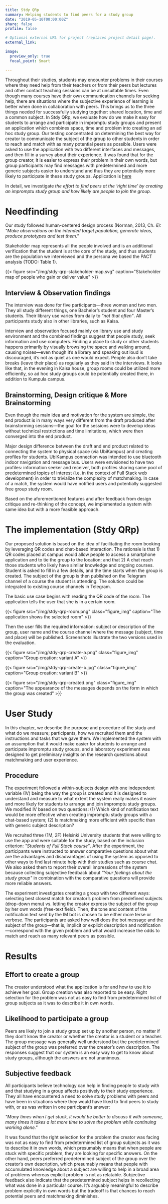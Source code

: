 ```yaml
---
title: Stdy QRp
summary: Helping students to find peers for a study group
date: "2019-05-10T00:00:00Z"
share: false
profile: false

# Optional external URL for project (replaces project detail page).
external_link:

image:
  preview_only: true
  focal_point: Smart

---
```


Throughout their studies, students may encounter problems in their courses where they need help from their teachers or from their peers but lectures and other contact teaching sessions can be at unsuitable times. Even though many courses have their own communication channels for seeking help, there are situations where the subjective experience of learning is better when done in collaboration with peers. This brings us to the three things needed for successfully studying together: shared location, time and a common subject. In Stdy QRp, we evaluate how do we make it easy for students to arrange and participate in impromptu study groups and present an application which combines space, time and problem into creating an ad hoc study group. Our testing concentrated on determining the best way for creator to communicate the subject of the group to other students in order to reach and match with as many potential peers as possible. Users were asked to use the application with two different interfaces and messages, and then fill in a survey about their experience. It was found that for the group creator, it is easier to express their problem in their own words, but group participants may find messages with predetermined and more generic subjects easier to understand and thus they are potentially more likely to participate in these study groups. Application is [here](http://qrp.herokuapp.com/)

In detail, we investigate _the effort to find peers at the ‘right time’ by creating an impromptu study group and how likely are people to join the group_.

# Needfinding
Our study followed human-centered design process (Norman, 2013, Ch. 6): _"Make observations on the intended target population, generate ideas, produce prototypes and test them."_

Stakeholder map represents all the people involved and is an additional verification that the student is at the core of the study, and thus students are the population we interviewed and the persona we based the PACT analysis (TODO: Table 1).

{{< figure src="/img/stdy-qrp-stakeholder-map.svg" caption="Stakeholder map of people who gain or deliver value" >}}

## Interview & Observation findings
The interview was done for five participants—three women and two men. They all study different things, one Bachelor’s student and four Master’s students. Their library use varies from daily to _"not that often"_. All participants study also in other libraries, such as Kaisa.

Interview and observation focused mainly on library use and study environment and the combined findings suggest that people study, seek information and use computers. Finding a place to study or other students happens primarily by visually browsing the space and walking around, causing noises—even though it’s a library and speaking out loud is discouraged, it’s not as quiet as one would expect. People also don’t take breaks (leave their place) as regularly as they said in the interviews. It looks like that, in the evening in Kaisa house, group rooms could be utilized more efficiently, so ad hoc study groups could be potentially created there, in addition to Kumpula campus.

## Brainstorming, Design critique & More Brainstorming
Even though the main idea and motivation for the system are simple, the end product is in many ways very different from the draft produced after brainstorming sessions—the goal for the sessions were to develop ideas without technical restrictions and time limitations, which were then converged into the end product.

Major design difference between the draft and end product related to connecting the system to physical space (via UbiKampus) and creating profiles for students. UbiKampus connection was intended to use bluetooth indoor navigation and message bus. Users were envisioned to have two profiles: information seeker and receiver, both profiles sharing same pool of predetermined topics of interest (i.e. in the context of Full Stack web development) in order to trivialize the complexity of matchmaking. In case of a match, the system would have notified users and potentially suggested free group study room.

Based on the aforementioned features and after feedback from design critique and re-thinking of the concept, we implemented a system with same idea but with a more feasible approach.

# The implementation (Stdy QRp)
Our proposed solution is based on the idea of facilitating the room booking by leveraging QR codes and chat-based interaction. The rationale is that 1) QR codes placed at campus would allow people to access a smartphone application and to tie the group to the location; and that 2) A chat reach those students who likely have similar knowledge and ongoing courses. Student is asked to fill in a few details, and the time starts when the group is created. The subject of the group is then published on the Telegram channel of a course the student is attending. The solution could be integrated to existing course channels in Telegram.

The basic use case begins with reading the QR code of the room. The application tells the user that she is in a certain room.

{{< figure src="/img/stdy-qrp-room.png" class="figure_img" caption="The application shows the selected room" >}}

Then the user fills the required information: subject or description of the group, user name and the course channel where the message (subject, time and place) will be published. Screenshots illustrate the two versions used in the evaluation.

{{< figure src="/img/stdy-qrp-create-a.png" class="figure_img" caption="Group creation: variant A" >}}

{{< figure src="/img/stdy-qrp-create-b.jpg" class="figure_img" caption="Group creation: variant B" >}}

{{< figure src="/img/stdy-qrp-created.png" class="figure_img" caption="The appearance of the messages depends on the form in which the group was created" >}}

# User Study
In this chapter, we describe the purpose and procedure of the study and what do we measure; participants, how we recruited them and the instructions and tasks that we gave them. We implemented the system with an assumption that it would make easier for students to arrange and participate impromptu study groups, and a laboratory experiment was designed to get preliminary insights on the research questions about matchmaking and user experience.

## Procedure
The experiment followed a within-subjects design with one independent variable (IV) being the way the group is created and it is designed to understand and measure to what extent the system really makes it easier and more likely for students to arrange and join impromptu study groups. We modified IV based on two questions: (1) Which kind of notification text would be more effective when creating impromptu study groups with a chat-based system; (2) Is matchmaking more efficient with specific than with generic subject description?

We recruited three (1M, 2F) Helsinki University students that were willing to use the app and were suitable for the study, based on the inclusion criterion: _"Students of Full Stack course"_. After the experiment, the participants were instructed to answer comparative questions about what are the advantages and disadvantages of using the system as opposed to other ways to find last minute help with their studies such as course chat. We also asked them to report their overall impressions of the system because collecting subjective feedback about _"Your feelings about the study group"_ in combination with the comparative questions will provide more reliable answers.

The experiment investigates creating a group with two different ways: selecting best closest match for creator’s problem from predefined subjects (drop-down menu) vs. letting the creator express the subject of the group by her own words (free-text field). Then, the tone and content of the notification text sent by the IM bot is chosen to be either more terse or verbose. The participants are asked how well does the bot message and the subject of the group—that is, implicit or explicit description and notification—correspond with the given problem and what would increase the odds to match and reach as many relevant peers as possible.

# Results

## Effort to create a group
The creator understood what the application is for and how to use it to achieve her goal.  Group creation was also reported to be easy. Right selection for the problem was not as easy to find from predetermined list of group subjects as it was to describe it in own words.

## Likelihood to participate a group
Peers are likely to join a study group set up by another person, no matter if they don’t know the creator or whether the creator is a student or a teacher. The group message was generally well understood but the predetermined subject of the group was preferred over the creator’s own description. The responses suggest that our system is an easy way to get to know about study groups, although the answers are not unanimous.

## Subjective feedback
All participants believe technology can help in finding people to study with and that studying in a group affects positively to their study experience. They all have encountered a need to solve study problems with peers and have been in situations where they would have liked to find peers to study with, or as was written in one participant’s answer:

_"Many times when I get stuck, it would be better to discuss it with someone, many times it takes a lot more time to solve the problem while continuing working alone."_

It was found that the right selection for the problem the creator was facing was not as easy to find from predetermined list of group subjects as it was to describe it in own words, which presumably means that when people are stuck with specific problem, they are looking for specific answers. On the other hand, peers preferred predetermined subject of the group over the creator’s own description, which presumably means that people with accumulated knowledge about a subject are willing to help in a broad area of problems whereas explicit problem is not as relatable. Subjective feedback also indicate that the predetermined subject helps in recollecting what was done in a particular course. It’s arguably meaningful to describe problem explicitly in own words but the tradeoff is that chances to reach potential peers and matchmaking diminishes.


